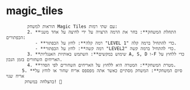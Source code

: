 # magic_tiles
            הוראות למשחק Magic Tiles עם שתי רמות:
            2. **התחלת המשחק**: בחר את הרמה הרצויה על ידי לחיצה על אחד משני הכפתורים:
               - **רמה קלה**: לחץ על הכפתור "LEVEL 1" כדי להתחיל ברמה קלה.
               - **רמה קשה**: לחץ על הכפתור "LEVEL2" כדי להתחיל ברמה קשה.
            3. **שימוש במקשים**: השתמש באותיות האנגליות A, S, D ו-F כדי ללחוץ על האריחים השחורים בזמן הנכון.
            4. **מטרת המשחק**: המטרה היא ללחוץ על האריחים השחורים לפי הסדר.
          5. **סיום המשחק**: המשחק מסתיים כאשר אתה מפספס אריח שחור או לוחץ על אריח שגוי
           בהצלחה במשחק! 🎹
